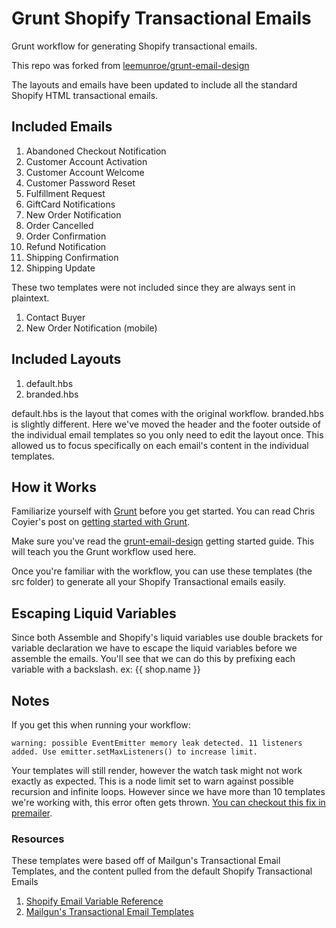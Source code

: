 # Grunt Shopify Transactional Emails
Grunt workflow for generating Shopify transactional emails.

This repo was forked from [leemunroe/grunt-email-design](https://github.com/leemunroe/grunt-email-design)

The layouts and emails have been updated to include all the standard Shopify HTML transactional emails.

## Included Emails

1. Abandoned Checkout Notification
2. Customer Account Activation
3. Customer Account Welcome
4. Customer Password Reset
5. Fulfillment Request
6. GiftCard Notifications
7. New Order Notification
8. Order Cancelled
9. Order Confirmation
10. Refund Notification
11. Shipping Confirmation
12. Shipping Update

These two templates were not included since they are always sent in plaintext.

1. Contact Buyer
2. New Order Notification (mobile)

## Included Layouts

1. default.hbs
2. branded.hbs

default.hbs is the layout that comes with the original workflow. branded.hbs is slightly different. Here we've moved the header and the footer outside of the individual email templates so you only need to edit the layout once. This allowed us to focus specifically on each email's content in the individual templates.

## How it Works

Familiarize yourself with [Grunt](http://gruntjs.com/) before you get started. You can read Chris Coyier's post on [getting started with Grunt](http://24ways.org/2013/grunt-is-not-weird-and-hard/).

Make sure you've read the [grunt-email-design](https://github.com/leemunroe/grunt-email-design) getting started guide. This will teach you the Grunt workflow used here.

Once you're familiar with the workflow, you can use these templates (the src folder) to generate all your Shopify Transactional emails easily.


## Escaping Liquid Variables

Since both Assemble and Shopify's liquid variables use double brackets for variable declaration we have to escape the liquid variables before we assemble the emails. You'll see that we can do this by prefixing each variable with a backslash. ex: \{{ shop.name }}


## Notes

If you get this when running your workflow:

```
warning: possible EventEmitter memory leak detected. 11 listeners added. Use emitter.setMaxListeners() to increase limit.
```

Your templates will still render, however the watch task might not work exactly as expected. This is a node limit set to warn against possible recursion and infinite loops. However since we have more than 10 templates we're working with, this error often gets thrown. [You can checkout this fix in premailer](https://github.com/dwightjack/grunt-premailer/blob/master/tasks/premailer.js#L95).


### Resources

These templates were based off of Mailgun's Transactional Email Templates, and the content pulled from the default Shopify Transactional Emails

1. [Shopify Email Variable Reference](http://docs.shopify.com/manual/settings/notifications/email-variables)
2. [Mailgun's Transactional Email Templates](http://blog.mailgun.com/transactional-html-email-templates/)
